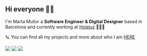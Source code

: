 ## Hi everyone 👋🏻

I'm Marta Mullor a **Software Engineer & Digital Designer** based in Barcelona and currently working at [Holaluz](https://www.holaluz.com/)  👩🏻‍💻

🪐 You can find all my projects and more about who I am [HERE](http://www.martamullor.com/) 

[![](https://img.shields.io/badge/-Linkedin-blue?style=flat&logo=Linkedin&logoColor=white)](https://www.linkedin.com/in/martamullor/)
[![](https://img.shields.io/badge/-Gmail-c14438?style=flat&logo=Gmail&logoColor=white)](mailto:marta.mullor.polo@gmail.com)
[![](https://img.shields.io/badge/-Instagram-c13584?style=flat&labelColor=c13584&logo=instagram&logoColor=white)](https://www.instagram.com/martamullor/)

